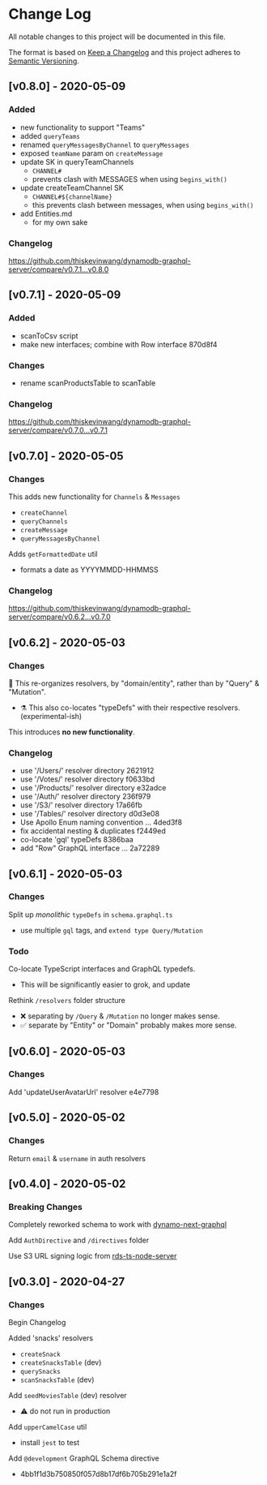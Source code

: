 # Change Log

All notable changes to this project will be documented in this file.

The format is based on [Keep a Changelog](http://keepachangelog.com/) and this project adheres to [Semantic Versioning](http://semver.org/).

## [v0.8.0] - 2020-05-09

### Added

- new functionality to support "Teams"
- added `queryTeams`
- renamed `queryMessagesByChannel` to `queryMessages`
- exposed `teamName` param on `createMessage`
- update SK in queryTeamChannels
  - `CHANNEL#`
  - prevents clash with MESSAGES when using `begins_with()`
- update createTeamChannel SK
  - `CHANNEL#${channelName}`
  - this prevents clash between messages, when using `begins_with()`
- add Entities.md
  - for my own sake

### Changelog

https://github.com/thiskevinwang/dynamodb-graphql-server/compare/v0.7.1...v0.8.0

## [v0.7.1] - 2020-05-09

### Added

- scanToCsv script
- make new interfaces; combine with Row interface 870d8f4

### Changes

- rename scanProductsTable to scanTable

### Changelog

https://github.com/thiskevinwang/dynamodb-graphql-server/compare/v0.7.0...v0.7.1

## [v0.7.0] - 2020-05-05

### Changes

This adds new functionality for `Channels` & `Messages`

- `createChannel`
- `queryChannels`
- `createMessage`
- `queryMessagesByChannel`

Adds `getFormattedDate` util

- formats a date as YYYYMMDD-HHMMSS

### Changelog

https://github.com/thiskevinwang/dynamodb-graphql-server/compare/v0.6.2...v0.7.0

## [v0.6.2] - 2020-05-03

### Changes

:art: This re-organizes resolvers, by "domain/entity", rather than by "Query" & "Mutation".

- :alembic: This also co-locates "typeDefs" with their respective resolvers. (experimental-ish)

This introduces **no new functionality**.

### Changelog

- use '/Users/' resolver directory 2621912
- use '/Votes/' resolver directory f0633bd
- use '/Products/' resolver directory e32adce
- use '/Auth/' resolver directory 236f979
- use '/S3/' resolver directory 17a66fb
- use '/Tables/' resolver directory d0d3e08
- Use Apollo Enum naming convention … 4ded3f8
- fix accidental nesting & duplicates f2449ed
- co-locate 'gql' typeDefs 8386baa
- add "Row" GraphQL interface … 2a72289

## [v0.6.1] - 2020-05-03

### Changes

Split up _monolithic_ `typeDefs` in `schema.graphql.ts`

- use multiple `gql` tags, and `extend type Query/Mutation`

### Todo

Co-locate TypeScript interfaces and GraphQL typedefs.

- This will be significantly easier to grok, and update

Rethink `/resolvers` folder structure

- ❌ separating by `/Query` & `/Mutation` no longer makes sense.
- ✅ separate by "Entity" or "Domain" probably makes more sense.

## [v0.6.0] - 2020-05-03

### Changes

Add 'updateUserAvatarUrl' resolver e4e7798

## [v0.5.0] - 2020-05-02

### Changes

Return `email` & `username` in auth resolvers

## [v0.4.0] - 2020-05-02

### Breaking Changes

Completely reworked schema to work with [dynamo-next-graphql](https://github.com/thiskevinwang/dynamo-next-graphql)

Add `AuthDirective` and `/directives` folder

Use S3 URL signing logic from [rds-ts-node-server](https://github.com/thiskevinwang/rds-ts-node-server)

## [v0.3.0] - 2020-04-27

### Changes

Begin Changelog

Added 'snacks' resolvers

- `createSnack`
- `createSnacksTable` (dev)
- `querySnacks`
- `scanSnacksTable` (dev)

Add `seedMoviesTable` (dev) resolver

- ⚠️ do not run in production

Add `upperCamelCase` util

- install `jest` to test

Add `@development` GraphQL Schema directive

- 4bb1f1d3b750850f057d8b17df6b705b291e1a2f

